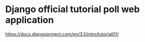 # Django official tutorial poll web application
https://docs.djangoproject.com/en/3.1/intro/tutorial01/
